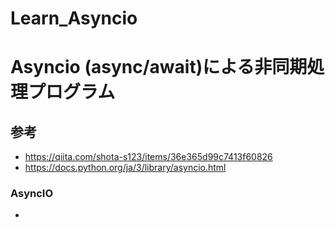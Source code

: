 # Learn_Asyncio
# Asyncio (async/await)による非同期処理プログラム

## 参考
+ https://qiita.com/shota-s123/items/36e365d99c7413f60826
+ https://docs.python.org/ja/3/library/asyncio.html

### AsyncIO
+ 
